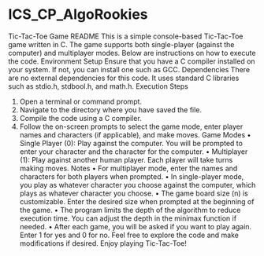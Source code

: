 # ICS_CP_AlgoRookies

Tic-Tac-Toe Game README
This is a simple console-based Tic-Tac-Toe game written in C. The game supports both single-player (against the computer) and multiplayer modes. Below are instructions on how to execute the code.
Environment Setup
Ensure that you have a C compiler installed on your system. If not, you can install one such as GCC.
Dependencies
There are no external dependencies for this code. It uses standard C libraries such as stdio.h, stdbool.h, and math.h.
Execution Steps
1.	Open a terminal or command prompt.
2.	Navigate to the directory where you have saved the file.
3.	Compile the code using a C compiler.
4.	Follow the on-screen prompts to select the game mode, enter player names and characters (if applicable), and make moves.
Game Modes
•	Single Player (0): Play against the computer. You will be prompted to enter your character and the character for the computer.
•	Multiplayer (1): Play against another human player. Each player will take turns making moves.
Notes
•	For multiplayer mode, enter the names and characters for both players when prompted.
•	In single-player mode, you play as whatever character you choose against the computer, which plays as whatever character you choose.
•	The game board size (n) is customizable. Enter the desired size when prompted at the beginning of the game.
•	The program limits the depth of the algorithm to reduce execution time. You can adjust the depth in the minimax function if needed.
•	After each game, you will be asked if you want to play again. Enter 1 for yes and 0 for no.
Feel free to explore the code and make modifications if desired. Enjoy playing Tic-Tac-Toe!
